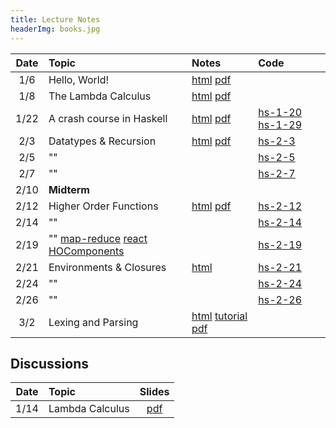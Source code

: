 ```yaml
---
title: Lecture Notes
headerImg: books.jpg
---
```


| **Date**   | **Topic**                       | **Notes**                 | **Code**      |
|:----------:|:--------------------------------|:--------------------------|:--------------|
| 1/6        | Hello, World!                   | [html][lec0] [pdf][pdf0]  |               |
| 1/8        | The Lambda Calculus             | [html][lec1] [pdf][pdf1]  |               |
| 1/22       | A crash course in Haskell       | [html][lec2] [pdf][pdf2]  | [hs-1-20] [hs-1-29] |
| 2/3        | Datatypes & Recursion           | [html][lec3] [pdf][pdf-data] | [hs-2-3]  |
| 2/5        | ""                              |                              | [hs-2-5]  |
| 2/7        | ""                              |                              | [hs-2-7]  |
| 2/10       |  **Midterm**  		           |                              |           |
| 2/12       | Higher Order Functions          | [html][lec4] [pdf][pdf-hof]  | [hs-2-12] |
| 2/14       | ""                              |                              | [hs-2-14] |
| 2/19       | "" [map-reduce][mapRed] [react HOComponents][rhoc] |           | [hs-2-19] |
| 2/21       | Environments & Closures         | [html][lec5] 		      | [hs-2-21] |
| 2/24       | ""                              |  		      | [hs-2-24] |
| 2/26       | ""                              |  		      | [hs-2-26] |
| 3/2        | Lexing and Parsing              | [html][lec6] [tutorial][parsing]  [pdf][pdf-parse] |  |
<!-- 
| 5/29       | Overloading & TypeClasses       | [html][lec7-cl]              | [hs-5-29]  |
| 6/5        | Monads                          | [html][lec8-monads]          | [hs-6-5]   |
-->

## Discussions

| Date       | Topic                    | Slides        | 
|:----------:|:-------------------------|:-------------:|
| 1/14       | Lambda Calculus          | [pdf][disc1]  |

<!-- 
| 2/25       | Nano: Parsing and Eval   | [pdf][disc5]  |
| 3/4        | Type checking tips       | [pdf][disc6]  |
| 3/11       | Final Review             | [pdf][discFinal] |

-->

[lec0]: lectures/00-hello.html
[lec1]: lectures/01-lambda.html
[lec2]: lectures/02-haskell.html
[lec3]: lectures/03-datatypes.html
[lec4]: lectures/04-hof.html
[lec5]: lectures/05-environments.html
[lec5-clos]: lectures/05-closure.html
[lec6]: lectures/06-parsing.html
[lec7-ty]: lectures/07-types.html
[lec7-cl]: lectures/07-classes.html
[lec8-monads]: lectures/08-monads.html
[lec8]: lectures/08-prolog.html
[rhoc]: https://reactjs.org/docs/higher-order-components.html
[mapRed]: https://en.wikipedia.org/wiki/MapReduce

[pdf0]: /static/raw/00-intro-annot.pdf

[pdf1]: /static/raw/01-lambda-annot.pdf
[pdf2]: /static/raw/02-haskell-annot.pdf

[pdf3]: /static/raw/01-lambda-C-annot.pdf
[pdf4]: /static/raw/01-lambda-D-annot.pdf
[lc2]:  /static/raw/lec_4_2_2019.lc
[lc3]:  /static/raw/lec_4_8_2019.lc
[pdf5]: /static/raw/02-haskell-A.pdf
[pdf6]: /static/raw/02-haskell-B.pdf
[pdf-data]: /static/raw/03-datatypes.pdf
[pdf-data-b]: /static/raw/03-datatypes-B.pdf
[pdf-parse]: /static/raw/06-parsing.pdf
[lc4]:  /static/raw/lec_4_10_2019.lc
[pdf2]: /static/raw/01-lambda-B-annot.pdf


[hs-1-20]:  /static/raw/Lec_1_20_20.hs
[hs-1-29]:  /static/raw/Lec_1_29_20.hs
[hs-2-3]:  /static/raw/Lec_2_3_20.hs
[hs-2-5]:  /static/raw/Lec_2_5_20.hs
[hs-2-7]:  /static/raw/Lec_2_7_20.hs
[hs-2-12]:  /static/raw/Lec_2_12_20.hs
[hs-2-14]:  /static/raw/Lec_2_14_20.hs
[hs-2-19]:  /static/raw/Lec_2_19_20.hs
[hs-2-21]:  /static/raw/Lec_2_21_20.hs
[hs-2-24]:  /static/raw/Lec_2_24_20.hs
[hs-2-26]:  /static/raw/Lec_2_26_20.hs

[hs-4-15]:  /static/raw/lec_4_15_2019.hs
[hs-4-17]:  /static/raw/lec_4_17_2019.hs
[hs-4-19]:  /static/raw/lec_4_19_2019.hs
[hs-4-22]:  /static/raw/lec_4_22_2019.hs
[hs-4-24]:  /static/raw/lec_4_24_2019.hs
[hs-4-26]:  /static/raw/lec_4_26_2019.hs
[hs-4-29]:  /static/raw/lec_4_29_2019.hs
[hs-5-1]:  /static/raw/lec_5_1_2019.hs
[hs-5-3]:  /static/raw/lec_5_3_2019.hs
[hs-5-6]:  /static/raw/lec_5_6_2019.hs
[hs-5-8]:  /static/raw/lec_5_8_2019.hs
[hs-5-15]:  /static/raw/lec_5_15_2019.hs
[hs-5-17]:  /static/raw/lec_5_17_2019.hs
[hs-5-29]:  /static/raw/lec_5_29_2019.hs
[hs-5-31]:  /static/raw/lec_5_31_2019.hs
[hs-5-31]:  /static/raw/lec_6_3_2019.hs
[hs-6-3]:  /static/raw/lec_6_3_2019.hs
[hs-6-5]:  /static/raw/lec_6_5_2019.hs
[hs-6-7]:  /static/raw/lec_6_5_2019.hs
[hs-hello]:  /static/raw/hello.hs
[hs-moo]:  /static/raw/moo.hs

[pdf-hof]: /static/raw/04-hof.pdf 
[pdf-env]: /static/raw/05-environments.pdf 

[disc1]: /static/raw/disc1-lambda_calc.pdf
[disc5]: /static/raw/disc5-parsing.pdf
[disc6]: /static/raw/disc-pa5tips.pdf
[discFinal]: /static/raw/final-disc.pdf

[parsing]: https://github.com/cse130-sp18/arith

[elsa]: https://github.com/ucsd-progsys/elsa
[intro]: /static/raw/Intro.hs
[datatypes]: /static/raw/Datatypes.hs
[tail]: /static/raw/Tail.hs

[midterm]: /static/raw/130-midterm-wi19.pdf
[midterm-sol]: /static/raw/130-midterm-wi19-solution.pdf
[final-prep]: /static/raw/appendix.pdf
[final]: /static/raw/130-final-wi19.pdf
[final-sol]: /static/raw/130-final-wi19-solution.pdf
